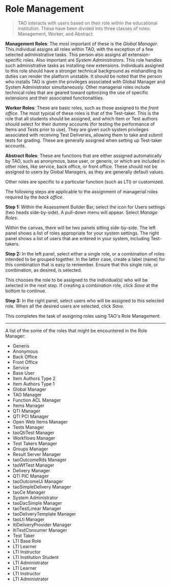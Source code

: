 # Role Management

>TAO interacts with users based on their role within the educational institution. These have been divided into three classes of roles: Management, Worker, and Abstract.

**Management Roles**: The most important of these is the *Global Manager*. This individual assigns all roles within TAO, with the exception of a few selected administrative tasks. This person also assigns all extension-specific roles. Also important are *System Administrators*. This role handles such administrative tasks as installing new extensions. Individuals assigned to this role should have a stronger technical background as mishandling its duties can render the platform unstable. It should be noted that the person who installs TAO is given the privileges associated with Global Manager and System Administrator simultaneously. Other managerial roles include technical roles that are geared toward optimizing the use of specific extensions and their associated functionalities.

**Worker Roles**: These are basic roles, such as those assigned to the *front office*. The most typical of these roles is that of the Test-taker. This is the role that all students should be assigned, and which Item or Test authors should select for their dummy accounts (for testing the performance of Items and Tests prior to use). They are given such system privileges associated with receiving Test Deliveries, allowing them to take and submit tests for grading. These are generally assigned when setting up Test-taker accounts.

**Abstract Roles**: These are functions that are either assigned automatically by TAO, such as anonymous, base user, or generis, or which are included in other roles, like service, back office, or front office. These should not be assigned to users by Global Managers, as they are generally default values.

Other roles are specific to a particular function (such as LTI) or customized.

The following steps are applicable to the assignment of managerial roles required by the *back office*.

**Step 1:** Within the Assessment Builder Bar, select the icon for Users settings (two heads side-by-side). A pull-down menu will appear. Select *Manage Roles*.

Within the canvas, there will be two panels sitting side-by-side. The left panel shows a list of roles appropriate for your system settings. The right panel shows a list of users that are entered in your system, including Test-takers.

**Step 2:** In the left panel, select either a single role, or a combination of roles intended to be grouped together. In the latter case, create a label (name) for this combination that is easy to remember. Ensure that this single role, or combination, as desired, is selected.

This chooses the role to be assigned to the individual(s) who will be selected in the next step. If creating a combination role, click *Save* at the bottom to continue.

**Step 3:** In the right panel, select users who will be assigned to this selected role. When all the desired users are selected, click *Save*.

This completes the task of assigning roles using TAO's Role Management.


----------


A list of the some of the roles that might be encountered in the Role Manager:

-  Generis
-  Anonymous
-  Back Office
-  Front Office
-  Service
-  Base User
-  Item Authors Type 2
-  Item Authors Type 1
-  Global Manager
-  TAO Manager
-  Function ACL Manager
-  Items Manager
-  QTI Manager
-  QTI PCI Manager
-  Open Web Items Manager
-  Tests Manager
-  taoQtiTest Manager
-  Workflows Manager
-  Test Takers Manager
-  Groups Manager
-  Result Server Manager
-  taoOutcomeRds Manager
-  taoWfTest Manager
-  Delivery Manager
-  QTI PIC Manager
-  taoOutcomeUi Manager
-  taoSimpleDelivery Manager
-  taoCe Manager
-  System Administrator
-  taoDacSimple Manager
-  taoTestLinear Manager
-  taoDeliveryTemplate Manager
-  taoLti Manager
-  ltiDeliveryProvider Manager
-  ltiTestConsumer Manager
-  Test Taker
-  LTI Base Role
-  LTI Learner
-  LTI Instructor
-  LTI Institution Student
-  LTI Administrator
-  LTI Learner
-  LTI Instructor
-  LTI Administrator